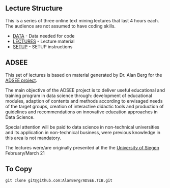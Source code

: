 ## Lecture Structure

This is a series of three online text mining lectures that last 4 hours each. The audience are not assumed to have coding skills.

* [DATA](./DATA) - Data needed for code
* [LECTURES](./LECTURES) - Lecture material
* [SETUP](./SETUP) - SETUP instructions

## ADSEE

This set of lectures is based on material generated by Dr. Alan Berg for the [ADSEE project](https://adsee.eu/).

The main objective of the ADSEE project is to deliver useful educational and training program in data science through: development of educational modules, adaption of contents and methods according to envisaged needs of the target groups, creation of interactive didactic tools and production of guidelines and recommendations on innovative education approaches in Data Science.

Special attention will be paid to data science in non-technical universities and its application in non-technical business, were previous knowledge in this area is not mandatory.

The lectures were/are originally presented at the the [University of Siegen](https://www.uni-siegen.de/start/index.html.en) February/March 21

## To Copy

`git clone git@github.com:AlanBerg/ADSEE.TIB.git` 
